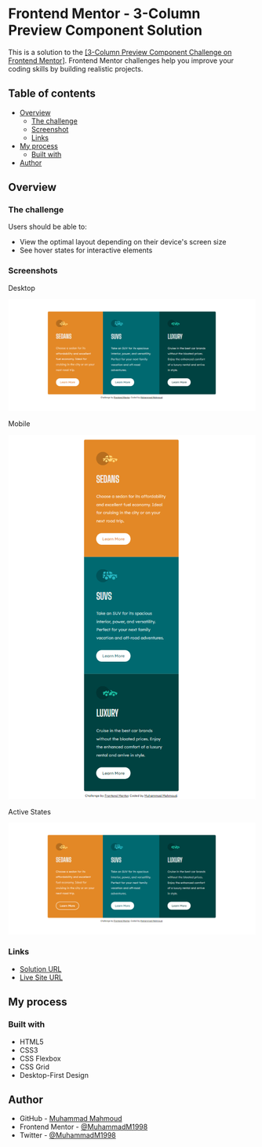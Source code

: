 # Frontend Mentor - 3-Column Preview Component Solution

This is a solution to the [[3-Column Preview Component Challenge on Frontend Mentor]](https://www.frontendmentor.io/challenges/3column-preview-card-component-pH92eAR2-).
Frontend Mentor challenges help you improve your coding skills by building realistic projects.

## Table of contents

-   [Overview](#overview)
    -   [The challenge](#the-challenge)
    -   [Screenshot](#screenshot)
    -   [Links](#links)
-   [My process](#my-process)
    -   [Built with](#built-with)
-   [Author](#author)

## Overview

### The challenge

Users should be able to:

-   View the optimal layout depending on their device's screen size
-   See hover states for interactive elements

### Screenshots

Desktop

![Screenshot-Desktop.png](images/Screenshot-Desktop.png)

Mobile

![Screenshot-Mobile.png](images/Screenshot-Mobile.png)

Active States

![Screenshot-Active.png](images/Screenshot-Active.png)

### Links

-   [Solution URL](https://github.com/MuhammadM1998/3-Column-Preview-Component)
-   [Live Site URL](https://muhammadm1998.github.io/3-Column-Preview-Component/)

## My process

### Built with

-   HTML5
-   CSS3
-   CSS Flexbox
-   CSS Grid
-   Desktop-First Design

## Author

-   GitHub - [Muhammad Mahmoud](https://github.com/MuhammadM1998)
-   Frontend Mentor - [@MuhammadM1998](https://www.frontendmentor.io/profile/MuhammadM1998)
-   Twitter - [@MuhammadM1998](https://www.twitter.com/MuhammadM1998)
